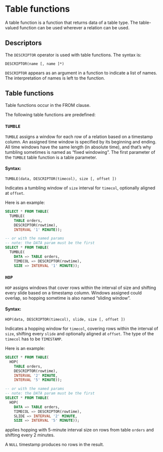 # Table functions

A table function is a function that returns data of a table type.  The
table-valued function can be used wherever a relation can be used.

## Descriptors

The `DESCRIPTOR` operator is used with table functions.  The syntax
is:

```
DESCRIPTOR(name [, name ]*)
```

`DESCRIPTOR` appears as an argument in a function to indicate a list
of names.  The interpretation of names is left to the function.

## Table functions

Table functions occur in the FROM clause.

The following table functions are predefined:

### `TUMBLE`

`TUMBLE` assigns a window for each row of a relation based on a
timestamp column. An assigned time window is specified by its
beginning and ending.  All time windows have the same length (in
absolute time), and that’s why tumbling sometimes is named as “fixed
windowing”. The first parameter of the `TUMBLE` table function is a
table parameter.

#### Syntax:

```
TUMBLE(data, DESCRIPTOR(timecol), size [, offset ])
```

Indicates a tumbling window of `size` interval for `timecol`,
optionally aligned at `offset`.

Here is an example:

```sql
SELECT * FROM TABLE(
  TUMBLE(
    TABLE orders,
    DESCRIPTOR(rowtime),
    INTERVAL '1' MINUTE));

-- or with the named params
-- note: the DATA param must be the first
SELECT * FROM TABLE(
  TUMBLE(
    DATA => TABLE orders,
    TIMECOL => DESCRIPTOR(rowtime),
    SIZE => INTERVAL '1' MINUTE));
```

### `HOP`

`HOP` assigns windows that cover rows within the interval of size and
shifting every slide based on a timestamp column.  Windows assigned
could overlap, so hopping sometime is also named “sliding window”.

#### Syntax:

```
HOP(data, DESCRIPTOR(timecol), slide, size [, offset ])
```

Indicates a hopping window for `timecol`, covering rows within the
interval of `size`, shifting every `slide` and optionally aligned at
`offset`.  The type of the `timecol` has to be `TIMESTAMP`.

Here is an example:

```sql
SELECT * FROM TABLE(
  HOP(
    TABLE orders,
    DESCRIPTOR(rowtime),
    INTERVAL '2' MINUTE,
    INTERVAL '5' MINUTE));

-- or with the named params
-- note: the DATA param must be the first
SELECT * FROM TABLE(
  HOP(
    DATA => TABLE orders,
    TIMECOL => DESCRIPTOR(rowtime),
    SLIDE => INTERVAL '2' MINUTE,
    SIZE => INTERVAL '5' MINUTE));
```

applies hopping with 5-minute interval size on rows from table
`orders` and shifting every 2 minutes.

A `NULL` timestamp produces no rows in the result.
